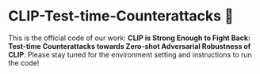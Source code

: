 # CLIP-Test-time-Counterattacks 🚀
This is the official code of our work: **CLIP is Strong Enough to Fight Back: Test-time Counterattacks towards Zero-shot Adversarial Robustness of CLIP**. Please stay tuned for the environment setting and instructions to run the code!
